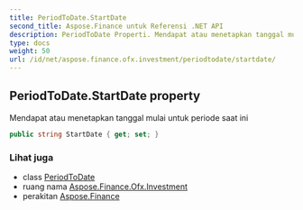 ```yaml
---
title: PeriodToDate.StartDate
second_title: Aspose.Finance untuk Referensi .NET API
description: PeriodToDate Properti. Mendapat atau menetapkan tanggal mulai untuk periode saat ini
type: docs
weight: 50
url: /id/net/aspose.finance.ofx.investment/periodtodate/startdate/
---
```

## PeriodToDate.StartDate property

Mendapat atau menetapkan tanggal mulai untuk periode saat ini

```csharp
public string StartDate { get; set; }
```

### Lihat juga

* class [PeriodToDate](../)
* ruang nama [Aspose.Finance.Ofx.Investment](../../periodtodate/)
* perakitan [Aspose.Finance](../../../)


